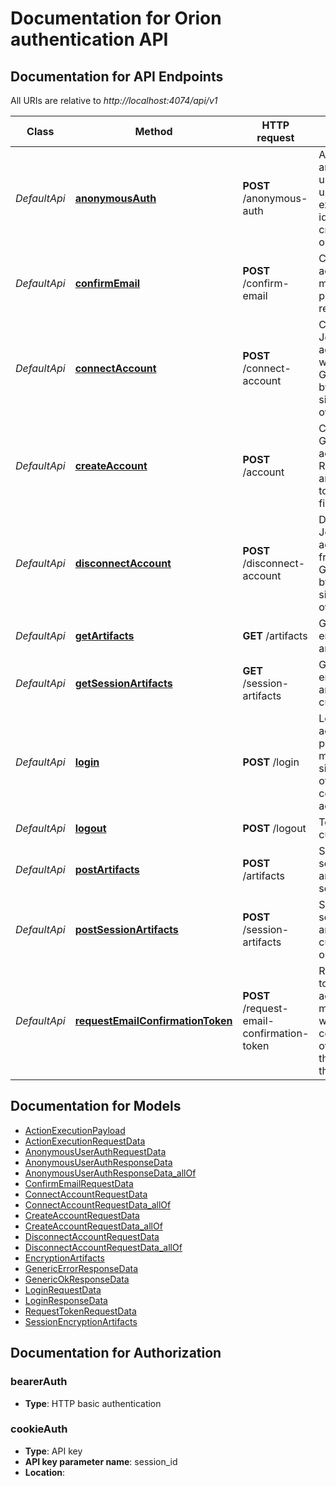 # Documentation for Orion authentication API

<a name="documentation-for-api-endpoints"></a>
## Documentation for API Endpoints

All URIs are relative to *http://localhost:4074/api/v1*

| Class | Method | HTTP request | Description |
|------------ | ------------- | ------------- | -------------|
| *DefaultApi* | [**anonymousAuth**](Apis/DefaultApi.md#anonymousauth) | **POST** /anonymous-auth | Authenticate as an anonymous user, either using an existing user identifier or creating a new one. |
*DefaultApi* | [**confirmEmail**](Apis/DefaultApi.md#confirmemail) | **POST** /confirm-email | Confirm account's e-mail address provided during registration. |
*DefaultApi* | [**connectAccount**](Apis/DefaultApi.md#connectaccount) | **POST** /connect-account | Connect a Joystream account (key) with the Gateway acount by providing a signed proof of ownership. |
*DefaultApi* | [**createAccount**](Apis/DefaultApi.md#createaccount) | **POST** /account | Create a new Gateway account. Requires anonymousAuth to be performed first. |
*DefaultApi* | [**disconnectAccount**](Apis/DefaultApi.md#disconnectaccount) | **POST** /disconnect-account | Disconnect a Joystream account (key) from the Gateway acount by providing a signed proof of ownership. |
*DefaultApi* | [**getArtifacts**](Apis/DefaultApi.md#getartifacts) | **GET** /artifacts | Get wallet seed encryption artifacts. |
*DefaultApi* | [**getSessionArtifacts**](Apis/DefaultApi.md#getsessionartifacts) | **GET** /session-artifacts | Get wallet seed encryption artifacts for the current session. |
*DefaultApi* | [**login**](Apis/DefaultApi.md#login) | **POST** /login | Login to user's account by providing a message signed by one of the user's connected accounts. |
*DefaultApi* | [**logout**](Apis/DefaultApi.md#logout) | **POST** /logout | Terminate the current session. |
*DefaultApi* | [**postArtifacts**](Apis/DefaultApi.md#postartifacts) | **POST** /artifacts | Save wallet seed encryption artifacts on the server. |
*DefaultApi* | [**postSessionArtifacts**](Apis/DefaultApi.md#postsessionartifacts) | **POST** /session-artifacts | Save wallet seed encryption artifacts for the current session on the server. |
*DefaultApi* | [**requestEmailConfirmationToken**](Apis/DefaultApi.md#requestemailconfirmationtoken) | **POST** /request-email-confirmation-token | Request a token to be sent to account's e-mail address, which will allow confirming the ownership of the e-mail by the user. |


<a name="documentation-for-models"></a>
## Documentation for Models

 - [ActionExecutionPayload](./Models/ActionExecutionPayload.md)
 - [ActionExecutionRequestData](./Models/ActionExecutionRequestData.md)
 - [AnonymousUserAuthRequestData](./Models/AnonymousUserAuthRequestData.md)
 - [AnonymousUserAuthResponseData](./Models/AnonymousUserAuthResponseData.md)
 - [AnonymousUserAuthResponseData_allOf](./Models/AnonymousUserAuthResponseData_allOf.md)
 - [ConfirmEmailRequestData](./Models/ConfirmEmailRequestData.md)
 - [ConnectAccountRequestData](./Models/ConnectAccountRequestData.md)
 - [ConnectAccountRequestData_allOf](./Models/ConnectAccountRequestData_allOf.md)
 - [CreateAccountRequestData](./Models/CreateAccountRequestData.md)
 - [CreateAccountRequestData_allOf](./Models/CreateAccountRequestData_allOf.md)
 - [DisconnectAccountRequestData](./Models/DisconnectAccountRequestData.md)
 - [DisconnectAccountRequestData_allOf](./Models/DisconnectAccountRequestData_allOf.md)
 - [EncryptionArtifacts](./Models/EncryptionArtifacts.md)
 - [GenericErrorResponseData](./Models/GenericErrorResponseData.md)
 - [GenericOkResponseData](./Models/GenericOkResponseData.md)
 - [LoginRequestData](./Models/LoginRequestData.md)
 - [LoginResponseData](./Models/LoginResponseData.md)
 - [RequestTokenRequestData](./Models/RequestTokenRequestData.md)
 - [SessionEncryptionArtifacts](./Models/SessionEncryptionArtifacts.md)


<a name="documentation-for-authorization"></a>
## Documentation for Authorization

<a name="bearerAuth"></a>
### bearerAuth

- **Type**: HTTP basic authentication

<a name="cookieAuth"></a>
### cookieAuth

- **Type**: API key
- **API key parameter name**: session_id
- **Location**: 

